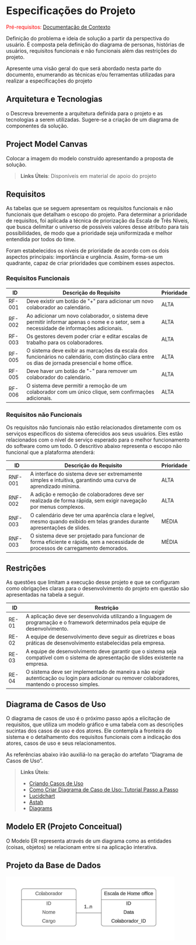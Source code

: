 # Especificações do Projeto

<span style="color:red">Pré-requisitos: <a href="1-Documentação de Contexto.md"> Documentação de Contexto</a></span>

Definição do problema e ideia de solução a partir da perspectiva do usuário. É composta pela definição do  diagrama de personas, histórias de usuários, requisitos funcionais e não funcionais além das restrições do projeto.

Apresente uma visão geral do que será abordado nesta parte do documento, enumerando as técnicas e/ou ferramentas utilizadas para realizar a especificações do projeto

## Arquitetura e Tecnologias

o	Descreva brevemente a arquitetura definida para o projeto e as tecnologias a serem utilizadas. Sugere-se a criação de um diagrama de componentes da solução.

## Project Model Canvas

Colocar a imagem do modelo construído apresentando a proposta de solução.

> **Links Úteis**:
> Disponíveis em material de apoio do projeto

## Requisitos

As tabelas que se seguem apresentam os requisitos funcionais e não funcionais que detalham o escopo do projeto. Para determinar a prioridade de requisitos, foi aplicada a técnica de priorização da Escala de Três Níveis, que busca delimitar o universo de possíveis valores desse atributo para tais possibilidades, de modo que a prioridade seja uniformizada e melhor entendida por todos do time.

Foram estabelecidos os níveis de prioridade de acordo com os dois aspectos principais: importância e urgência. Assim, forma-se um quadrante, capaz de criar prioridades que combinem esses aspectos.


### Requisitos Funcionais

| ID   | Descrição do Requisito  | Prioridade |
|------|-----------------------------------------|----|
|RF-001| Deve existir um botão de "+" para adicionar um novo colaborador ao calendário. | ALTA |
|RF-002| Ao adicionar um novo colaborador, o sistema deve permitir informar apenas o nome e o setor, sem a necessidade de informações adicionais. | ALTA |
|RF-003| Os gestores devem poder criar e editar escalas de trabalho para os colaboradores. | ALTA | 
|RF-005| O sistema deve exibir as marcações da escala dos funcionários no calendário, com distinção clara entre os dias de jornada presencial e home office. | ALTA |
|RF-005| Deve haver um botão de "-" para remover um colaborador do calendário. | ALTA |
|RF-006| O sistema deve permitir a remoção de um colaborador com um único clique, sem confirmações adicionais. | ALTA |



### Requisitos não Funcionais
Os requisitos não funcionais não estão relacionados diretamente com os serviços específicos do sistema oferecidos aos seus usuários. Eles estão relacionados com o nível de serviço esperado para o melhor funcionamento do software como um todo. O descritivo abaixo representa o escopo não funcional que a plataforma atenderá:

| ID    | Descrição do Requisito  |Prioridade |
|-------|-------------------------|----|
|RNF-001| A interface do sistema deve ser extremamente simples e intuitiva, garantindo uma curva de aprendizado mínima. | ALTA |
|RNF-002| A adição e remoção de colaboradores deve ser realizada de forma rápida, sem exigir navegação por menus complexos. | ALTA |
|RNF-003| O calendário deve ter uma aparência clara e legível, mesmo quando exibido em telas grandes durante apresentações de slides. | MÉDIA |
|RNF-003| O sistema deve ser projetado para funcionar de forma eficiente e rápida, sem a necessidade de processos de carregamento demorados. | MÉDIA |


## Restrições

As questões que limitam a execução desse projeto e que se configuram como obrigações claras para o desenvolvimento do projeto em questão são apresentadas na tabela a seguir.

|ID| Restrição                                             |
|--|-------------------------------------------------------|
|RE-01| A aplicação deve ser desenvolvida utilizando a linguagem de programação e o framework determinados pela equipe de desenvolvimento. |
|RE-02| A equipe de desenvolvimento deve seguir as diretrizes e boas práticas de desenvolvimento estabelecidas pela empresa. |
|RE-03| A equipe de desenvolvimento deve garantir que o sistema seja compatível com o sistema de apresentação de slides existente na empresa. |
|RE-04| O sistema deve ser implementado de maneira a não exigir autenticação ou login para adicionar ou remover colaboradores, mantendo o processo simples. |

## Diagrama de Casos de Uso

O diagrama de casos de uso é o próximo passo após a elicitação de requisitos, que utiliza um modelo gráfico e uma tabela com as descrições sucintas dos casos de uso e dos atores. Ele contempla a fronteira do sistema e o detalhamento dos requisitos funcionais com a indicação dos atores, casos de uso e seus relacionamentos. 

As referências abaixo irão auxiliá-lo na geração do artefato “Diagrama de Casos de Uso”.

> **Links Úteis**:
> - [Criando Casos de Uso](https://www.ibm.com/docs/pt-br/elm/6.0?topic=requirements-creating-use-cases)
> - [Como Criar Diagrama de Caso de Uso: Tutorial Passo a Passo](https://gitmind.com/pt/fazer-diagrama-de-caso-uso.html/)
> - [Lucidchart](https://www.lucidchart.com/)
> - [Astah](https://astah.net/)
> - [Diagrams](https://app.diagrams.net/)

## Modelo ER (Projeto Conceitual)

O Modelo ER representa através de um diagrama como as entidades (coisas, objetos) se relacionam entre si na aplicação interativa.

## Projeto da Base de Dados

![Modelo ER](img/Modelo_ER.png)

